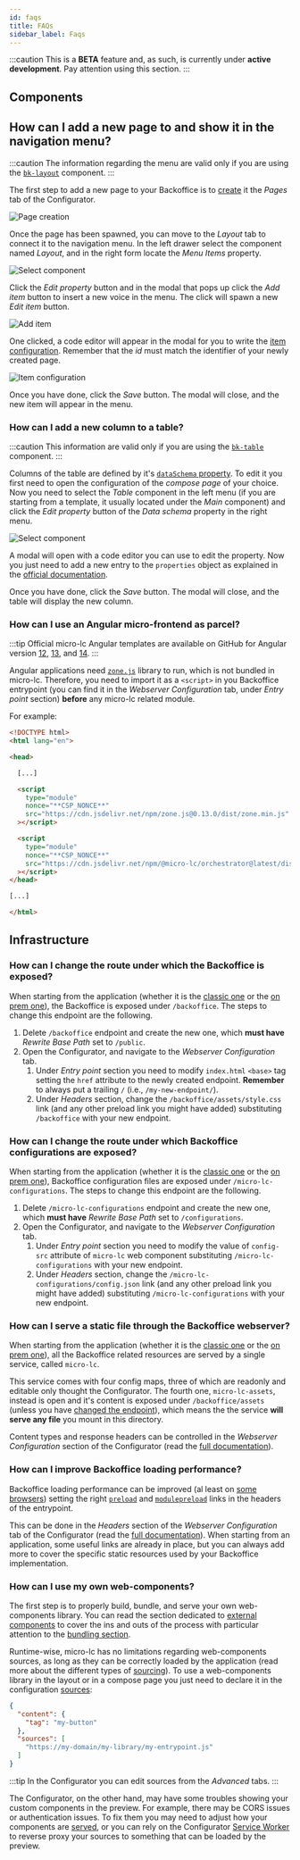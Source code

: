 ```yaml
---
id: faqs
title: FAQs
sidebar_label: Faqs
---
```

:::caution
This is a **BETA** feature and, as such, is currently under **active development**. Pay attention using this section.
:::

## Components

## How can I add a new page to and show it in the navigation menu?

:::caution
The information regarding the menu are valid only if you are using the
[`bk-layout`](../../business_suite/backoffice/components/misc#bk-layout) component.
:::

The first step to add a new page to your Backoffice is to [create](./20_structure.md#create-new-page) it the _Pages_
tab of the Configurator.

![Page creation](./img/faqs_add-new-menu-item_page-creation.png)

Once the page has been spawned, you can move to the _Layout_ tab to connect it to the navigation menu. In the left drawer
select the component named _Layout_, and in the right form locate the _Menu Items_ property.

![Select component](./img/faqs_add-new-menu-item_select-component.png)

Click the _Edit property_ button and in the modal that pops up click the _Add item_ button to insert a new voice in the
menu. The click will spawn a new _Edit item_ button.

![Add item](./img/faqs_add-new-menu-item_add-item.png)

One clicked, a code editor will appear in the modal for you to write the 
[item configuration](../../business_suite/backoffice/components/misc#application). Remember
that the _id_ must match the identifier of your newly created page.

![Item configuration](./img/faqs_add-new-menu-item_item-configuration.png)

Once you have done, click the _Save_ button. The modal will close, and the new item will appear in the menu.

### How can I add a new column to a table?

:::caution
This information are valid only if you are using the
[`bk-table`](../../business_suite/backoffice/components/data_visualization#bk-table) component.
:::

Columns of the table are defined by it's 
[`dataSchema` property](../../business_suite/backoffice/page_layout#data-schema). To edit
it you first need to open the configuration of the _compose page_ of your choice. Now you need to select the _Table_
component in the left menu (if you are starting from a template, it usually located under the _Main_ component) and click the _Edit property_ button of the _Data schema_ property in the right menu.

![Select component](./img/faqs_add-new-column_select-component.png)

A modal will open with a code editor you can use to edit the property. Now you just need to add a new entry to the
`properties` object as explained in the 
[official documentation](../../business_suite/backoffice/page_layout#data-schema).

Once you have done, click the _Save_ button. The modal will close, and the table will display the new column.

### How can I use an Angular micro-frontend as parcel?

:::tip
Official micro-lc Angular templates are available on GitHub for Angular version [12](https://github.com/micro-lc/angular12-template),
[13](https://github.com/micro-lc/angular13-template), and [14](https://github.com/micro-lc/angular14-template).
:::

Angular applications need [`zone.js`](https://github.com/angular/angular/tree/main/packages/zone.js) library to run, which
is not bundled in micro-lc. Therefore, you need to import it as a `<script>` in you Backoffice entrypoint (you can find it
in the _Webserver Configuration_ tab, under _Entry point_ section) **before** any micro-lc related module.

For example:

```html
<!DOCTYPE html>
<html lang="en">

<head>

  [...]

  <script
    type="module"
    nonce="**CSP_NONCE**"
    src="https://cdn.jsdelivr.net/npm/zone.js@0.13.0/dist/zone.min.js"
  ></script>

  <script
    type="module"
    nonce="**CSP_NONCE**"
    src="https://cdn.jsdelivr.net/npm/@micro-lc/orchestrator@latest/dist/micro-lc.production.js"
  ></script>
</head>

[...]

</html>
```

## Infrastructure

### How can I change the route under which the Backoffice is exposed?

When starting from the application (whether it is the 
[classic one](../../runtime_suite_applications/backoffice/overview) or the
[on prem one](../../runtime_suite_applications/backoffice-on-prem/overview)), the Backoffice is exposed
under `/backoffice`. The steps to change this endpoint are the following.

1. Delete `/backoffice` endpoint and create the new one, which **must have** _Rewrite Base Path_ set to `/public`.
2. Open the Configurator, and navigate to the _Webserver Configuration_ tab.
   1. Under _Entry point_ section you need to modify `index.html` `<base>` tag setting the `href` attribute to the newly created endpoint. **Remember** to always put a trailing `/` (i.e., `/my-new-endpoint/`).
   2. Under _Headers_ section, change the `/backoffice/assets/style.css` link (and any other preload link you might have added) substituting `/backoffice` with your new endpoint.

### How can I change the route under which Backoffice configurations are exposed?

When starting from the application (whether it is the 
[classic one](../../runtime_suite_applications/backoffice/overview) or the
[on prem one](../../runtime_suite_applications/backoffice-on-prem/overview)), Backoffice configuration
files are exposed under `/micro-lc-configurations`. The steps to change this endpoint are the following.

1. Delete `/micro-lc-configurations` endpoint and create the new one, which **must have** _Rewrite Base Path_ set to `/configurations`.
2. Open the Configurator, and navigate to the _Webserver Configuration_ tab.
   1. Under _Entry point_ section you need to modify the value of `config-src` attribute of `micro-lc` web component substituting `/micro-lc-configurations` with your new endpoint.
   2. Under _Headers_ section, change the `/micro-lc-configurations/config.json` link (and any other preload link you might have added) substituting `/micro-lc-configurations` with your new endpoint.

### How can I serve a static file through the Backoffice webserver?

When starting from the application (whether it is the 
[classic one](../../runtime_suite_applications/backoffice/overview) or the
[on prem one](../../runtime_suite_applications/backoffice-on-prem/overview)), all the Backoffice related
resources are served by a single service, called `micro-lc`. 

This service comes with four config maps, three of which are readonly and editable only thought the Configurator. The
fourth one, `micro-lc-assets`, instead is open and it's content is exposed under `/backoffice/assets` (unless you
have [changed the endpoint](#how-can-i-change-the-route-under-which-the-backoffice-is-exposed)), which means the the
service **will serve any file** you mount in this directory.

Content types and response headers can be controlled in the _Webserver Configuration_ section of the Configurator (read
the [full documentation](https://micro-lc.io/add-ons/backend/middleware#service-configuration)).

### How can I improve Backoffice loading performance?

Backoffice loading performance can be improved (al least on [some browsers](https://caniuse.com/link-rel-preload)) setting
the right [`preload`](https://developer.mozilla.org/en-US/docs/Web/HTML/Attributes/rel/preload) and
[`modulepreload`](https://developer.mozilla.org/en-US/docs/Web/HTML/Attributes/rel/modulepreload) links in the headers
of the entrypoint.

This can be done in the _Headers_ section of the _Webserver Configuration_ tab of the Configurator (read
the [full documentation](https://micro-lc.io/add-ons/backend/middleware/#headers)). When starting from an application,
some useful links are already in place, but you can always add more to cover the specific static resources used by your
Backoffice implementation.

### How can I use my own web-components?

The first step is to properly build, bundle, and serve your own web-components library. You can read the section dedicated
to [external components](./60_external-components/10_overview.md) to cover the ins and outs of the process with
particular attention to the [bundling section](./60_external-components/30_bundling.md).

Runtime-wise, micro-lc has no limitations regarding web-components sources, as long as they can be correctly loaded by the
application (read more about the different types of [sourcing](./60_external-components/10_overview.md#sourcing)). To use
a web-components library in the layout or in a compose page you just need to declare it in the configuration
[sources](https://micro-lc.io/docs/guides/applications/compose#plugin-configuration):

```json
{
  "content": {
    "tag": "my-button"
  },
  "sources": [
    "https://my-domain/my-library/my-entrypoint.js"
  ]
}
```

:::tip
In the Configurator you can edit sources from the _Advanced_ tabs.
:::

The Configurator, on the other hand, may have some troubles showing your custom components in the preview. For example,
there may be CORS issues or authentication issues. To fix them you may need to adjust how your components are
[served](./60_external-components/10_overview.md#sourcing), or you can rely on the Configurator
[Service Worker](./40_configurator-settings.md#source-maps) to reverse proxy your sources to something that can be loaded
by the preview.

<!-- 
### How can I use my own compose page templates?

Templates available when creating a compose page are fetched from remote sources, which can be controlled in the
_Template sources_ tab of the _Configurator Settings_ modal.

Refer to the [dedicated documentation](./40_configurator-settings.md#template-sources) for more information.
-->
